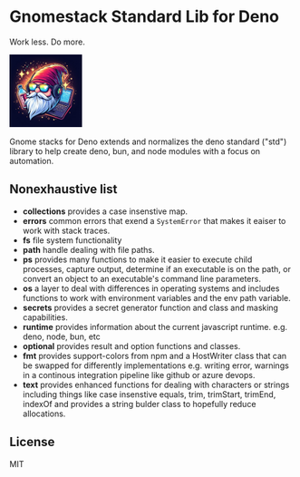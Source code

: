 # Gnomestack Standard Lib for Deno

Work less. Do more.

![logo](./.eng/assets/icon.png)

Gnome stacks for Deno extends and normalizes the deno standard ("std") library to help create deno, bun, and node
modules with a focus on automation.

## Nonexhaustive list

- **collections** provides a case insenstive map.
- **errors** common errors that exend a `SystemError` that makes it eaiser to work with stack traces.
- **fs** file system functionality
- **path** handle dealing with file paths.
- **ps** provides many functions to make it easier to execute child processes, capture output, determine if an
  executable is on the path, or convert an object to an executable's command line parameters.
- **os** a layer to deal with differences in operating systems and includes functions to work with environment variables
  and the env path variable.
- **secrets** provides a secret generator function and class and masking capabilities.
- **runtime** provides information about the current javascript runtime. e.g. deno, node, bun, etc
- **optional** provides result and option functions and classes.
- **fmt** provides support-colors from npm and a HostWriter class that can be swapped for differently implementations
  e.g. writing error, warnings in a continous integration pipeline like github or azure devops.
- **text** provides enhanced functions for dealing with characters or strings including things like case insenstive
  equals, trim, trimStart, trimEnd, indexOf and provides a string bulder class to hopefully reduce allocations.

## License

MIT
